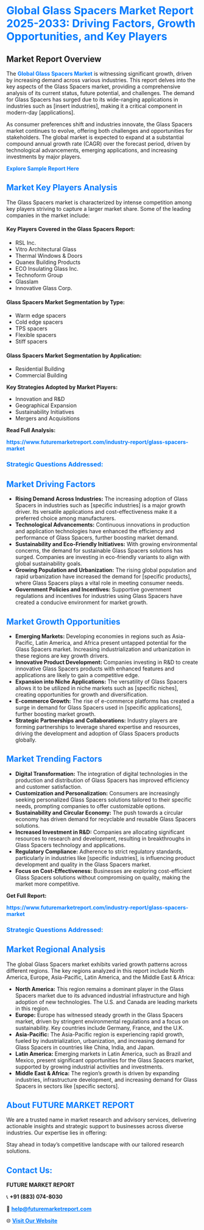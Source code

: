 <h1 style="color: #007BFF;">Global Glass Spacers Market Report 2025-2033: Driving Factors, Growth Opportunities, and Key Players</h1>

<section id="overview">
<h2>Market Report Overview</h2>
<p>The <a href="https://www.futuremarketreport.com/industry-report/glass-spacers-market" style="color: #007BFF; text-decoration: none;"><strong>Global Glass Spacers Market</strong></a> is witnessing significant growth, driven by increasing demand across various industries. This report delves into the key aspects of the Glass Spacers market, providing a comprehensive analysis of its current status, future potential, and challenges. The demand for Glass Spacers has surged due to its wide-ranging applications in industries such as [insert industries], making it a critical component in modern-day [applications].</p>
<p>As consumer preferences shift and industries innovate, the Glass Spacers market continues to evolve, offering both challenges and opportunities for stakeholders. The global market is expected to expand at a substantial compound annual growth rate (CAGR) over the forecast period, driven by technological advancements, emerging applications, and increasing investments by major players.</p>
</section>

<section id="overview">
<p><a href="https://www.futuremarketreport.com/request-sample/reportId=57450" style="color: #007BFF; text-decoration: none;"><strong>Explore Sample Report Here</strong></a></p>
</section>

<section id="key-players">
<h2 style="color: #007BFF;">Market Key Players Analysis</h2>
<p>The Glass Spacers market is characterized by intense competition among key players striving to capture a larger market share. Some of the leading companies in the market include:</p>
<h4>Key Players Covered in the Glass Spacers Report:</h4>
<ul><li>RSL Inc.</li><li>Vitro Architectural Glass</li><li>Thermal Windows &amp; Doors</li><li>Quanex Building Products</li><li>ECO Insulating Glass Inc.</li><li>Technoform Group</li><li>Glasslam</li><li>Innovative Glass Corp.</li></ul>
<h4>Glass Spacers Market Segmentation by Type:</h4>
<ul><li>Warm edge spacers</li><li>Cold edge spacers</li><li>TPS spacers</li><li>Flexible spacers</li><li>Stiff spacers</li></ul>

<h4>Glass Spacers Market Segmentation by Application:</h4>
<ul><li>Residential Building</li><li>Commercial Building</li></ul>
<p><strong>Key Strategies Adopted by Market Players:</strong></p>
<ul>
<li>Innovation and R&D</li>
<li>Geographical Expansion</li>
<li>Sustainability Initiatives</li>
<li>Mergers and Acquisitions</li>
</ul>
</section>

<section>
<p><strong>Read Full Analysis: </strong></p><a href="https://www.futuremarketreport.com/industry-report/glass-spacers-market" style="color: #007BFF; text-decoration: none;"><strong>https://www.futuremarketreport.com/industry-report/glass-spacers-market</strong></a>
<h3 style="color: #007BFF;">Strategic Questions Addressed:</h3>
</section>

<section id="driving-factors">
<h2 style="color: #007BFF;">Market Driving Factors</h2>
<ul>
<li><strong>Rising Demand Across Industries:</strong> The increasing adoption of Glass Spacers in industries such as [specific industries] is a major growth driver. Its versatile applications and cost-effectiveness make it a preferred choice among manufacturers.</li>
<li><strong>Technological Advancements:</strong> Continuous innovations in production and application technologies have enhanced the efficiency and performance of Glass Spacers, further boosting market demand.</li>
<li><strong>Sustainability and Eco-Friendly Initiatives:</strong> With growing environmental concerns, the demand for sustainable Glass Spacers solutions has surged. Companies are investing in eco-friendly variants to align with global sustainability goals.</li>
<li><strong>Growing Population and Urbanization:</strong> The rising global population and rapid urbanization have increased the demand for [specific products], where Glass Spacers plays a vital role in meeting consumer needs.</li>
<li><strong>Government Policies and Incentives:</strong> Supportive government regulations and incentives for industries using Glass Spacers have created a conducive environment for market growth.</li>
</ul>
</section>

<section id="growth-opportunities">
<h2 style="color: #007BFF;">Market Growth Opportunities</h2>
<ul>
<li><strong>Emerging Markets:</strong> Developing economies in regions such as Asia-Pacific, Latin America, and Africa present untapped potential for the Glass Spacers market. Increasing industrialization and urbanization in these regions are key growth drivers.</li>
<li><strong>Innovative Product Development:</strong> Companies investing in R&D to create innovative Glass Spacers products with enhanced features and applications are likely to gain a competitive edge.</li>
<li><strong>Expansion into Niche Applications:</strong> The versatility of Glass Spacers allows it to be utilized in niche markets such as [specific niches], creating opportunities for growth and diversification.</li>
<li><strong>E-commerce Growth:</strong> The rise of e-commerce platforms has created a surge in demand for Glass Spacers used in [specific applications], further boosting market growth.</li>
<li><strong>Strategic Partnerships and Collaborations:</strong> Industry players are forming partnerships to leverage shared expertise and resources, driving the development and adoption of Glass Spacers products globally.</li>
</ul>
</section>

<section id="trending-factors">
<h2 style="color: #007BFF;">Market Trending Factors</h2>
<ul>
<li><strong>Digital Transformation:</strong> The integration of digital technologies in the production and distribution of Glass Spacers has improved efficiency and customer satisfaction.</li>
<li><strong>Customization and Personalization:</strong> Consumers are increasingly seeking personalized Glass Spacers solutions tailored to their specific needs, prompting companies to offer customizable options.</li>
<li><strong>Sustainability and Circular Economy:</strong> The push towards a circular economy has driven demand for recyclable and reusable Glass Spacers solutions.</li>
<li><strong>Increased Investment in R&D:</strong> Companies are allocating significant resources to research and development, resulting in breakthroughs in Glass Spacers technology and applications.</li>
<li><strong>Regulatory Compliance:</strong> Adherence to strict regulatory standards, particularly in industries like [specific industries], is influencing product development and quality in the Glass Spacers market.</li>
<li><strong>Focus on Cost-Effectiveness:</strong> Businesses are exploring cost-efficient Glass Spacers solutions without compromising on quality, making the market more competitive.</li>
</ul>
</section>

<section>
<p><strong>Get Full Report: </strong></p><a href="https://www.futuremarketreport.com/industry-report/glass-spacers-market" style="color: #007BFF; text-decoration: none;"><strong>https://www.futuremarketreport.com/industry-report/glass-spacers-market</strong></a>
<h3 style="color: #007BFF;">Strategic Questions Addressed:</h3>
</section>


<section id="regional-analysis">
<h2 style="color: #007BFF;">Market Regional Analysis</h2>
<p>The global Glass Spacers market exhibits varied growth patterns across different regions. The key regions analyzed in this report include North America, Europe, Asia-Pacific, Latin America, and the Middle East & Africa:</p>
<ul>
<li><strong>North America:</strong> This region remains a dominant player in the Glass Spacers market due to its advanced industrial infrastructure and high adoption of new technologies. The U.S. and Canada are leading markets in this region.</li>
<li><strong>Europe:</strong> Europe has witnessed steady growth in the Glass Spacers market, driven by stringent environmental regulations and a focus on sustainability. Key countries include Germany, France, and the U.K.</li>
<li><strong>Asia-Pacific:</strong> The Asia-Pacific region is experiencing rapid growth, fueled by industrialization, urbanization, and increasing demand for Glass Spacers in countries like China, India, and Japan.</li>
<li><strong>Latin America:</strong> Emerging markets in Latin America, such as Brazil and Mexico, present significant opportunities for the Glass Spacers market, supported by growing industrial activities and investments.</li>
<li><strong>Middle East & Africa:</strong> The region’s growth is driven by expanding industries, infrastructure development, and increasing demand for Glass Spacers in sectors like [specific sectors].</li>
</ul>
</section>

<footer>
<h2 style="color: #007BFF;">About FUTURE MARKET REPORT</h2>
<p>We are a trusted name in market research and advisory services, delivering actionable insights and strategic support to businesses across diverse industries. Our expertise lies in offering:</p>

<p>Stay ahead in today’s competitive landscape with our tailored research solutions.</p>

<h2 style="color: #007BFF;">Contact Us:</h2>
<p><strong>FUTURE MARKET REPORT</strong></p>
<p>📞 <strong>+91 (883) 074-8030</strong></p>
<p>📧 <strong><a href="mailto:help@futuremarketreport.com" style="color: #007BFF;">help@futuremarketreport.com</a></strong></p>
<p>🌐 <strong><a href="https://www.futuremarketreport.com/" style="color: #007BFF;">Visit Our Website</a></strong></p>
</footer>